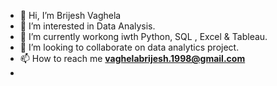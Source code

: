 - 👋 Hi, I’m Brijesh Vaghela 
- 👀 I’m interested in Data Analysis. 
- 🌱 I’m currently workong iwth Python, SQL , Excel & Tableau.
- 💞️ I’m looking to collaborate on data analytics project.
- 📫 How to reach me **vaghelabrijesh.1998@gmail.com**
-  
